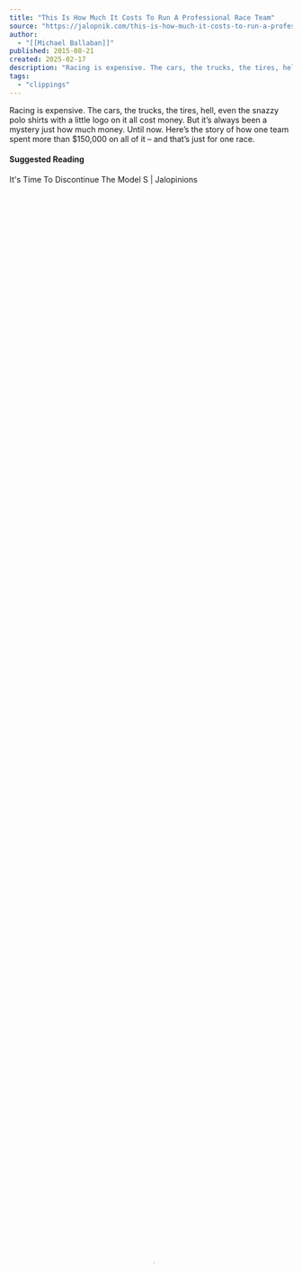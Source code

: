 ```yaml
---
title: "This Is How Much It Costs To Run A Professional Race Team"
source: "https://jalopnik.com/this-is-how-much-it-costs-to-run-a-professional-race-te-1724802119"
author:
  - "[[Michael Ballaban]]"
published: 2015-08-21
created: 2025-02-17
description: "Racing is expensive. The cars, the trucks, the tires, hell, even the snazzy polo shirts with a little logo on it all cost money. But it’s always been a mystery just how much money. Until now. Here’s the story of how one team spent more than $150,000 on all of it – and that’s just for one race."
tags:
  - "clippings"
---
```

Racing is expensive. The cars, the trucks, the tires, hell, even the snazzy polo shirts with a little logo on it all cost money. But it’s always been a mystery just how much money. Until now. Here’s the story of how one team spent more than $150,000 on all of it – and that’s just for one race.

#### Suggested Reading

It's Time To Discontinue The Model S | Jalopinions

<video disablepictureinpicture="" muted="" playsinline="" width="100%" height="100%" crossorigin="anonymous" preload="none" class="video-media-sorted" poster="chrome-extension://cnjifjpddelmedmihgijeibhnjfabmlf/undefined"><source data-src="https://vid.kinja.com/prod/197316/197316_240p.mp4" label="240p" type="video/mp4"><source data-src="https://vid.kinja.com/prod/197316/197316_480p.mp4" label="480p" type="video/mp4"><source data-src="https://vid.kinja.com/prod/197316/197316_720p.mp4" label="720p" type="video/mp4"><source data-src="https://vid.kinja.com/prod/197316/197316_1080p.mp4" label="1080p" type="video/mp4"><track kind="captions" label="English" src="https://kinja.com/api/videoupload/caption/22854.vtt" srclang="en"></video>

- Off
- English

#### Suggested Reading

Modern motorsports requires massive financial and logistical resources. There’s not only the race car, but the engineers and mechanics. Same goes for the catering, the flights for everyone to get to the tracks dispersed all over the country. And that’s before you get into the fuel and tires, which cost you a decent chunk of change for a bit of autocrossing and thus cost many multiples more when you’re at a real race track.

Everyone knows racing costs a lot of money. What everyone generally doesn’t know is exactly how much. There’s always been a big disconnect between what fans see in the stands and on TV and what really goes on behind the scenes.  

But we’ve been given an exclusive look into the shadowy world of racing finance and we’re going to tell you as much as we can.  

### The Team

Performance Tech Motorsports, founded in 1982 by team owner Brent O’Neill, races a car in the Prototype Challenge class of IMSA’s Tudor United Sports Car Championship. PTM isn’t some backmarker, bringing up the rear in every race as it squeezes what it can out of every last dollar.

Just last week, PTM drivers [James French](http://blackflag.jalopnik.com/two-repeat-united-sportscar-pole-sitters-at-mosport-mak-1717291086) and [Conor Daly](http://blackflag.jalopnik.com/heres-racing-driver-conor-daly-babying-his-subaru-wrx-s-1666362724) captured [pole position and a second place finish](http://www.performancetechmotorsports.com/pole-and-a-podium-performance-tech-posts-season-best-at-road-america/) at Road America. Daly would have walked away with the win, too, were it not for ending up on the wrong end of a [nail-biting finish](http://blackflag.jalopnik.com/holy-crap-the-last-lap-of-the-united-sportscar-race-wa-1723022634#_ga=1.232841693.218167600.1415631563).

But you need to spend money to get those kinds of results. And for reasons that are still a little unclear to us, but for which we are extremely grateful, they gave us a quick peek at their books. We agreed not to divulge the exact totals of how much everything costs for competitive reasons, but we can give you some of the nitty-gritty details.

“Nitty-gritty details,” in this case, means staggering dollar figures for seemingly mundane things that will make your bank account weep unless you’re a [regular Pebble Beach attendee](http://jalopnik.com/the-most-pebble-beach-conversation-we-ever-had-1724473478).

To give you a sense of what it costs we’re going to look at the cost of just one, single, solitary race weekend. We’re not children, however, so let’s start with a good race weekend: The 24 Hours of Daytona.

### The Race

![Image for article titled This Is How Much It Costs To Run A Professional Race Team](https://i.kinja-img.com/image/upload/c_fit,q_60,w_645/1395578977990731079.jpg)

America’s greatest endurance race, it’s a grueling challenge that’s part of the Triple Crown of Endurance Racing. For the team and fans alike, it’s more than just a day at the track.

In fact, it’s six days at the track for nine people. All of those people need hotel rooms, so that’s $5,670 out the door. All of those people need to eat and deal with a bunch of daily expenses, too, so that’s another $2,100. But first you have to get everyone there, so $1,800 is spent on airfare. So that’s $9,570 that has already been spent and the car hasn’t come near the track.

Some costs are actually cheaper than normal, as PTM is based in Florida,the same state where the race is being held. But you still need to get the racer to the course, so $1,100 is spent to lease and operate those big fancy transporter trucks, where the car is nestled inside before the race.

Oh right, about that car getting on the track. The race requires an entry fee of $15,650, or about the starting price of a new Fiat 500 if the dealer gives you a bit of a break. And with that, you’re going racing.

Well, it’s not that simple. Actually *racing* is incredibly expensive as well. The costs for repairing, replacing, refurbishing, and rebuilding everything that goes wrong during the race need to be factored in. So for the chassis, the brakes, the paint on the car, the engine, and the gearbox, you’ll basically be paying for a nicely equipped BMW 3 Series.

And you’re going to want to fuel the car up for that 24-hour race, so be prepared to drop over $12,000 for the privilege.

But those aren’t even the biggest cost. The biggest expense, by far, is tires. I’ll let you take a few guesses as to what a couple sets of tires will cost.

Go on, guess.

...

...

...

GUESS.

...

Alright, what’d you guess? $20,000? $25,000? $30,000?

Not even close.

For the 2015 Daytona 24 Hours, Performance Tech Motorsports says they dropped $50,000 on tires alone.

![Image for article titled This Is How Much It Costs To Run A Professional Race Team](https://i.kinja-img.com/image/upload/c_fit,q_60,w_645/1395578978034061895.jpg)

All in, PTM spent the equivalent of a very generously optioned Aston Martin V8 Vantage S, simply for the opportunity to race at Daytona.  

And somehow, the team actually makes a profit off of all of this.

### The Owner

Brent O’Neill, the owner of PTM, is a bit of a rare breed himself in the racing world. His great-grandfather didn’t win 17 Formula One world championships, and no one handed him a team. He dabbled in racing himself, racing karts from age 13 or 14, though it wasn’t the horse racing his grandfather originally envisioned.  

Starting at such a late age in karts, however, isn’t the optimal way to make it into the top tiers of racing. So by the time it came to go to college, he was accepted into the University of Miami.

“My parents wanted me to go to UMiami, and become some sort of lawyer or accountant,” he told me in a phone interview. “But instead, I went to work for a guy in a little race shop.”

While at Don Courtney’s team he went to tech school, where he learned to weld and build cars. On the side, he drove an RV for the team, and worked as a shop boy. O’Neill got some racing experience along the way, however, as his biography on the team’s website states:

> While on the road with Courtney, he received his first chance to get behind the wheel of a race car.
> 
> “He had been competing in the SCCA, and we had gone to Road Atlanta for a test,” O’Neill said. “He knew I had been karting and I had worked hard, so he said I could get in the car. Well, I ended up being faster than him, and this was in 1973 or ‘74 when he had been winning SCCA championships. So after that, he put me in the car with him.”

But again, the realities of life got in the way, O’Neill told me. Racing is fun, but if you aren’t the fastest guy out there, then you need to start planning for the future.

“I realized that there were young kids come along, and I’ll be out of a job one day,” he said. “And the kids will be faster than me, so I’ve got to start my own shop.” That was more than 25 years ago, and to this day, O’Neill stills owns the team in its entirety, and the whole operation is completely debt free.

O’Neill said that it helps that he doesn’t own a million-dollar house, and he doesn’t drive a million-dollar car. He actually owns a Ford F-350, which he uses as his daily driver.

And owning your own shop and owning it debt free is all very well and good. But as we’ve already established, racing is enormously pricey, and if you’re going to make any money off of it, the capital needs to come from somewhere.

### The Drivers

“The funds mainly come from the drivers,” O’Neill said. James French, who set last week’s pole position, has aspirations to the top level of racing, and his father was able to contribute some “seed money” to get James going. “Seed money,” in this case, means that not only the cash coming from James, but his talent, as well, help bring in extra dough. If other drivers and sponsors see that credible capital and drivers are joining a team, then they’ll want to bring their capital and talent as well. Drivers and sponsors, like [Dash Express](http://www.performancetechmotorsports.com/partners/), want to be associated with success. Some companies like specific drivers, with Conor Daly having a particularly close relationship with pork company [Smithfield Foods.](http://motorsportstalk.nbcsports.com/2015/05/03/conor-dalys-smithfield-foods-fueled-by-bacon-special-revealed-at-ims/)

![Image for article titled This Is How Much It Costs To Run A Professional Race Team](https://i.kinja-img.com/image/upload/c_fit,q_60,w_645/1395578978048901959.jpg)

Drivers coming up the ranks, who race in the IMSA Prototype Lites series, also contribute to the bottom line.

![Image for article titled This Is How Much It Costs To Run A Professional Race Team](https://i.kinja-img.com/image/upload/c_fit,q_60,w_645/1395578978082120007.jpg)

Sponsors don’t just pay for their name on the sides of the car, either. They pay for events at the race tracks, bringing in clients for parties, all of which generates money.

And when it comes to racing prize money, O’Neill says not to count on it. It’s just too unpredictable, even when you have fast drivers like Daly and French.

Other costs, that most people wouldn’t think of, are defrayed by the nature of the business. All of the drivers provide their own health insurance. All of the mechanics have their health insurance covered by the team , except on race days, when they’re insured by IMSA itself (here’s [IMSA’s insurance requirement](http://www.imsa.com/sites/default/files/uploads/CDBIGP%20Insurance%20Requirements%20-%20Teams%202015.pdf) for the Detroit Grand Prix).

For the icing on the cake, PTM sells its old race cars, and services trackday specials and club cars for customers. One guy wanted to turn his BMW E46 M3 into a track car. Three weeks and $18,000 later, he had his caged racer ready to go. Another wanted to turn his Chevrolet Corvette Z06 into a full-on race car, complete with track instruction. Four months and $60,000 later, he was ready to compete.

O’Neill wouldn’t disclose just how much money the team actually makes, but at the end of the day, he says it’s profitable. And when it comes to keeping a business afloat, that’s all that matters.

### The Total

While the biggest race of the year can seem exorbitant in its own right, it’s nothing compared to the price of a full Tudor race season and its 56 days at the track. Again, tires are the biggest cost, with all 90 sets of tires used over the race season setting the team back $225,000. That’s $2,500 a set, or $625 for a single piece of rubber if you bought it off of TireRack. Fuel, at $41,075, costs almost as much as engines, at $43,000, which costs almost as much as transmissions, at $43,500.

![Image for article titled This Is How Much It Costs To Run A Professional Race Team](https://i.kinja-img.com/image/upload/c_fit,q_60,w_645/1395578978114264135.jpg)

Clothing costs $2,750, and hotel rooms cost damn near $40 grand. Entry fees are structured unusually, as well. IMSA’s [standard entry form](http://www.imsa.com/sites/default/files/uploads/2015%20TUDOR%20Single%20Event%20Entry%20Form_2.pdf) says that appearing at the Roar Before The 24 Hours of Daytona will cost you fees of $2,500. But Brent says that it’s not so simple.

“I wish it was $2,500,” Brent said. But “we have to write a check in December to NASCAR for $35,000 to be considered a full season entrant, and then we get a small discount through the year.” So by the end of the year, a full season ends up costing $104,850 in entry fees alone.

For a whole season, an entire race team costs about a million dollars, give or take a couple hundred thousand depending on the year. And that’s in a year where they don’t have to buy a new car, which costs around $400,000.

In context, the team’s costs run around the middle of the pack. We reached out to one of our resident *Jalopnik* hot shoes/racing drivers/hoverboarders Robb Holland, who said that everything looks about right. Fuel expenses are on the high side, while clothing costs are on the low side, and if you want to win every race, you drop an extra $50,000 here and there.

Of course, not every team wants to win every race. O’Neill told us that teams will cut corners here and there to minimize costs – running tires until the treads are dangerously worn down, running brake pads and rotors until they’re past minimum levels, outsourcing engineering work.

But when all is said and done, when the checkered flag is waving, and the champagne is spraying for you and your team, you’ll know just how much it costs to make it all happen.

*Illustration/Infographic credit: Sam Woolley/Jalopnik*

*Photos credit: Performance Tech Motorsports*

---

*Contact the author at* [*ballaban@jalopnik.com*](https://jalopnik.com/)*.*  
[*Public PGP key*](http://ballaban.kinja.com/michael-ballabans-public-pgp-key-1689395451?rev=1425486314213#_ga=1.233413916.383346299.1428610888)  
*PGP fingerprint: 0D03 F37B 4C96 021E 4292 7B12 E080 0D0B 5968 F14E*